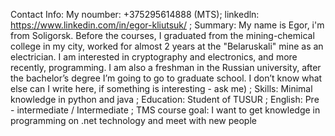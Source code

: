 Contact Info: My noumber: +375295614888 (MTS); linkedln: https://www.linkedin.com/in/egor-kliutsuk/ ;
Summary: My name is Egor, i'm from Soligorsk. Before the courses, I graduated from the mining-chemical college in my city, worked for almost 2 years at the "Belaruskali" mine as an electrician. I am interested in cryptography and electronics, and more recently, programming. I am also a freshman in the Russian university, after the bachelor’s degree I’m going to go to graduate school. I don’t know what else can I write here, if something is interesting - ask me) ;
Skills: Minimal knowledge in python and java  ;
Education: Student of TUSUR ;
English: Pre - intermediate / Intermediate ;
TMS course goal: I want to get knowledge in programming on .net technology and meet with new people